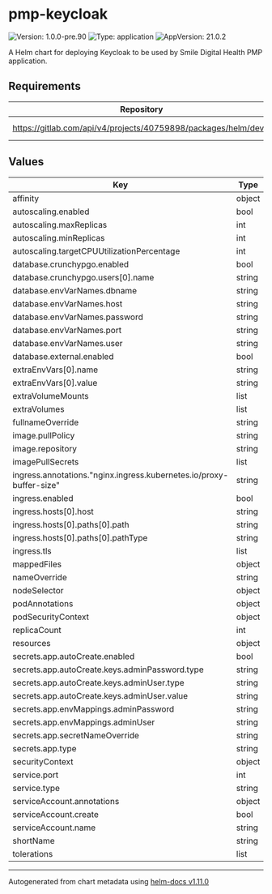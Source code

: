 # pmp-keycloak

![Version: 1.0.0-pre.90](https://img.shields.io/badge/Version-1.0.0--pre.90-informational?style=flat-square) ![Type: application](https://img.shields.io/badge/Type-application-informational?style=flat-square) ![AppVersion: 21.0.2](https://img.shields.io/badge/AppVersion-21.0.2-informational?style=flat-square)

A Helm chart for deploying Keycloak to be used by Smile Digital Health PMP application.

## Requirements

| Repository | Name | Version |
|------------|------|---------|
| https://gitlab.com/api/v4/projects/40759898/packages/helm/devel | sdh-common | ~1.0.0-pre.69 |

## Values

| Key | Type | Default | Description |
|-----|------|---------|-------------|
| affinity | object | `{}` |  |
| autoscaling.enabled | bool | `false` |  |
| autoscaling.maxReplicas | int | `10` |  |
| autoscaling.minReplicas | int | `1` |  |
| autoscaling.targetCPUUtilizationPercentage | int | `80` |  |
| database.crunchypgo.enabled | bool | `false` |  |
| database.crunchypgo.users[0].name | string | `"keycloak"` |  |
| database.envVarNames.dbname | string | `"KC_DB_URL_DATABASE"` |  |
| database.envVarNames.host | string | `"KC_DB_URL_HOST"` |  |
| database.envVarNames.password | string | `"KC_DB_PASSWORD"` |  |
| database.envVarNames.port | string | `"KC_DB_URL_PORT"` |  |
| database.envVarNames.user | string | `"KC_DB_USERNAME"` |  |
| database.external.enabled | bool | `false` |  |
| extraEnvVars[0].name | string | `"KC_HEALTH_ENABLED"` |  |
| extraEnvVars[0].value | string | `"true"` |  |
| extraVolumeMounts | list | `[]` |  |
| extraVolumes | list | `[]` |  |
| fullnameOverride | string | `""` |  |
| image.pullPolicy | string | `"IfNotPresent"` |  |
| image.repository | string | `"quay.io/keycloak/keycloak"` |  |
| imagePullSecrets | list | `[]` |  |
| ingress.annotations."nginx.ingress.kubernetes.io/proxy-buffer-size" | string | `"8k"` |  |
| ingress.enabled | bool | `true` |  |
| ingress.hosts[0].host | string | `"keycloak-example.local"` |  |
| ingress.hosts[0].paths[0].path | string | `"/keycloak"` |  |
| ingress.hosts[0].paths[0].pathType | string | `"Prefix"` |  |
| ingress.tls | list | `[]` |  |
| mappedFiles | object | `{}` |  |
| nameOverride | string | `""` |  |
| nodeSelector | object | `{}` |  |
| podAnnotations | object | `{}` |  |
| podSecurityContext | object | `{}` |  |
| replicaCount | int | `1` |  |
| resources | object | `{}` |  |
| secrets.app.autoCreate.enabled | bool | `false` |  |
| secrets.app.autoCreate.keys.adminPassword.type | string | `"rand32"` |  |
| secrets.app.autoCreate.keys.adminUser.type | string | `"value"` |  |
| secrets.app.autoCreate.keys.adminUser.value | string | `"admin"` |  |
| secrets.app.envMappings.adminPassword | string | `"KEYCLOAK_ADMIN_PASSWORD"` |  |
| secrets.app.envMappings.adminUser | string | `"KEYCLOAK_ADMIN"` |  |
| secrets.app.secretNameOverride | string | `"keycloak-secret"` |  |
| secrets.app.type | string | `"k8sSecret"` |  |
| securityContext | object | `{}` |  |
| service.port | int | `8080` |  |
| service.type | string | `"ClusterIP"` |  |
| serviceAccount.annotations | object | `{}` |  |
| serviceAccount.create | bool | `true` |  |
| serviceAccount.name | string | `""` |  |
| shortName | string | `"keycloak"` |  |
| tolerations | list | `[]` |  |

----------------------------------------------
Autogenerated from chart metadata using [helm-docs v1.11.0](https://github.com/norwoodj/helm-docs/releases/v1.11.0)
